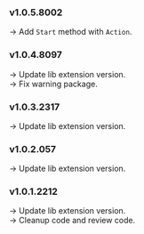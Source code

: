 ### **v1.0.5.8002** 
-> Add `Start` method with `Action`.

### **v1.0.4.8097** 
-> Update lib extension version. <br/>
-> Fix warning package. <br/>

### **v1.0.3.2317** 
-> Update lib extension version.<br />

### **v1.0.2.057** 
-> Update lib extension version. <br/>

### **v1.0.1.2212** 
-> Update lib extension version. <br/>
-> Cleanup code and review code. <br/>